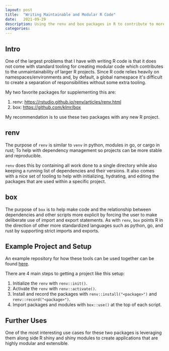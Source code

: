 ```yaml
---
layout: post
title:  "Writing Maintainable and Modular R Code"
date:   2021-09-29
description: Using the renv and box packages in R to contribute to more maintainable and modular R code in the case of larger R projects. 
categories: 
---
```

## Intro
One of the largest problems that I have with writing R code is that it does not
come with standard tooling for creating modular code which contributes to the
unmaintainability of larger R projects. Since R code relies heavily on
namespaces/environments and, by default, a global namespace it's difficult to
create a separation of responsibilities without some extra tooling.

My two favorite packages for supplementing this are:
1. renv: https://rstudio.github.io/renv/articles/renv.html
2. box: https://github.com/klmr/box

My recommendation is to use these two packages with any new R project. 

## renv 
The purpose of `renv` is similar to `venv` in python, modules in go, or cargo in rust; To help with dependency
management so projects can be more stable and reproducible.

`renv` does this by containing all work done to a single directory while also
keeping a running list of dependencies and their versions. It also comes with a
nice set of tooling to help with initializing, hydrating, and editing the
packages that are used within a specific project.

## box 
The purpose of `box` is to help make
code and the relationship between dependencies and other scripts more explicit
by forcing the user to make deliberate use of import and export statements. As
with `renv`, `box` points R in the direction of other more standardized
languages such as python, go, and rust by supporting strict imports and
exports.


## Example Project and Setup
An example
repository for how these tools can be used together can be found 
[here](https://github.com/JacobBas/renv-box-example). 

There are 4 main steps to getting a project like this setup:
1. Initialize the `renv` with `renv::init()`.
2. Activate the `renv` with `renv::activate()`.
3. Install and record the packages with `renv::install("<package>")` and
   `renv::record("<package>")`.
4. Import packages and modules with `box::use()` at the top of each script.


## Further Uses 
One of the most interesting
use cases for these two packages is leveraging them along side R shiny and
shiny modules to create applications that are highly modular and extensible.
